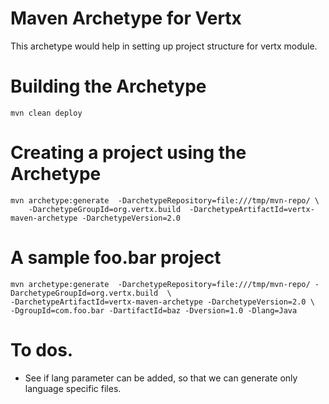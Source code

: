 Maven Archetype for Vertx 
=========================

This archetype would help in setting up project structure for vertx module.


# Building the Archetype

  `mvn clean deploy`

# Creating a project using the Archetype

    mvn archetype:generate  -DarchetypeRepository=file:///tmp/mvn-repo/ \
        -DarchetypeGroupId=org.vertx.build  -DarchetypeArtifactId=vertx-maven-archetype -DarchetypeVersion=2.0

# A sample foo.bar project

    mvn archetype:generate  -DarchetypeRepository=file:///tmp/mvn-repo/ -DarchetypeGroupId=org.vertx.build  \
    -DarchetypeArtifactId=vertx-maven-archetype -DarchetypeVersion=2.0 \ 
    -DgroupId=com.foo.bar -DartifactId=baz -Dversion=1.0 -Dlang=Java

# To dos.

 * See if lang parameter can be added, so that we can generate only language specific files.

